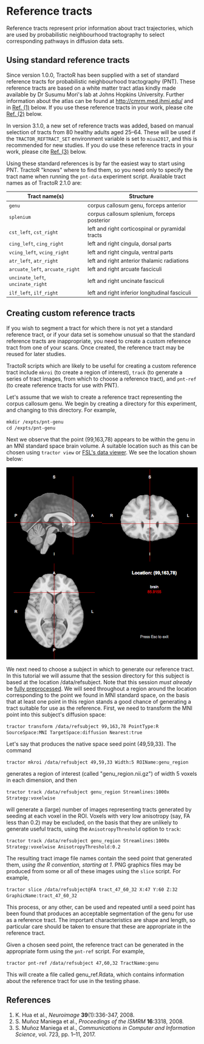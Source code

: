 # Reference tracts

Reference tracts represent prior information about tract trajectories, which are used by probabilistic neighbourhood tractography to select corresponding pathways in diffusion data sets.

## Using standard reference tracts

Since version 1.0.0, TractoR has been supplied with a set of standard reference tracts for probabilistic neighbourhood tractography (PNT). These reference tracts are based on a white matter tract atlas kindly made available by Dr Susumu Mori's lab at Johns Hopkins University. Further information about the atlas can be found at <http://cmrm.med.jhmi.edu/> and in [Ref. (1)](#references) below. If you use these reference tracts in your work, please cite [Ref. (2)](#references) below.

In version 3.1.0, a new set of reference tracts was added, based on manual selection of tracts from 80 healthy adults aged 25–64. These will be used if the `TRACTOR_REFTRACT_SET` environment variable is set to `miua2017`, and this is recommended for new studies. If you do use these reference tracts in your work, please cite [Ref. (3)](#references) below.

Using these standard references is by far the easiest way to start using PNT. TractoR "knows" where to find them, so you need only to specify the tract name when running the `pnt-data` experiment script. Available tract names as of TractoR 2.1.0 are:

Tract name(s)                     | Structure
--------------------------------- | ------------------------------------------------
`genu`                            | corpus callosum genu, forceps anterior
`splenium`                        | corpus callosum splenium, forceps posterior
`cst_left`, `cst_right`           | left and right corticospinal or pyramidal tracts
`cing_left`, `cing_right`         | left and right cingula, dorsal parts
`vcing_left`, `vcing_right`       | left and right cingula, ventral parts
`atr_left`, `atr_right`           | left and right anterior thalamic radiations
`arcuate_left`, `arcuate_right`   | left and right arcuate fasciculi
`uncinate_left`, `uncinate_right` | left and right uncinate fasciculi
`ilf_left`, `ilf_right`           | left and right inferior longitudinal fasciculi

## Creating custom reference tracts

If you wish to segment a tract for which there is not yet a standard reference tract, or if your data set is somehow unusual so that the standard reference tracts are inappropriate, you need to create a custom reference tract from one of your scans. Once created, the reference tract may be reused for later studies.

TractoR scripts which are likely to be useful for creating a custom reference tract include `mkroi` (to create a region of interest), `track` (to generate a series of tract images, from which to choose a reference tract), and `pnt-ref` (to create reference tracts for use with PNT).

Let's assume that we wish to create a reference tract representing the corpus callosum genu. We begin by creating a directory for this experiment, and changing to this directory. For example,

    mkdir /expts/pnt-genu
    cd /expts/pnt-genu

Next we observe that the point (99,163,78) appears to be within the genu in an MNI standard space brain volume. A suitable location such as this can be chosen using `tractor view` or [FSL's data viewer](http://www.fmrib.ox.ac.uk/fsl/fslview/index.html). We see the location shown below:

![genu seed point location](genu-point.png)

We next need to choose a subject in which to generate our reference tract. In this tutorial we will assume that the session directory for this subject is based at the location /data/refsubject. Note that this session *must already* be [fully preprocessed](diffusion-processing.html). We will seed throughout a region around the location corresponding to the point we found in MNI standard space, on the basis that at least one point in this region stands a good chance of generating a tract suitable for use as the reference. First, we need to transform the MNI point into this subject's diffusion space:

    tractor transform /data/refsubject 99,163,78 PointType:R SourceSpace:MNI TargetSpace:diffusion Nearest:true

Let's say that produces the native space seed point (49,59,33). The command

    tractor mkroi /data/refsubject 49,59,33 Width:5 ROIName:genu_region

generates a region of interest (called "genu_region.nii.gz") of width 5 voxels in each dimension, and then

    tractor track /data/refsubject genu_region Streamlines:1000x Strategy:voxelwise

will generate a (large) number of images representing tracts generated by seeding at each voxel in the ROI. Voxels with very low anisotropy (say, FA less than 0.2) may be excluded, on the basis that they are unlikely to generate useful tracts, using the `AnisotropyThreshold` option to `track`:

    tractor track /data/refsubject genu_region Streamlines:1000x Strategy:voxelwise AnisotropyThreshold:0.2

The resulting tract image file names contain the seed point that generated them, *using the R convention, starting at 1*. PNG graphics files may be produced from some or all of these images using the `slice` script. For example,

    tractor slice /data/refsubject@FA tract_47_60_32 X:47 Y:60 Z:32 GraphicName:tract_47_60_32

This process, or any other, can be used and repeated until a seed point has been found that produces an acceptable segmentation of the genu for use as a reference tract. The important characteristics are shape and length, so particular care should be taken to ensure that these are appropriate in the reference tract.

Given a chosen seed point, the reference tract can be generated in the appropriate form using the `pnt-ref` script. For example,

    tractor pnt-ref /data/refsubject 47,60,32 TractName:genu

This will create a file called genu_ref.Rdata, which contains information about the reference tract for use in the testing phase.

## References

1. K. Hua et al., *Neuroimage* **39**(1):336-347, 2008.
2. S. Muñoz Maniega et al., *Proceedings of the ISMRM* **16**:3318, 2008.
3. S. Muñoz Maniega et al., *Communications in Computer and Information Science*, vol. 723, pp. 1–11, 2017.
